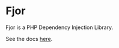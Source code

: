 Fjor
====

Fjor is a PHP Dependency Injection Library.

See the docs [here](http://koenhoeymans.github.com/Fjor/index.html).

